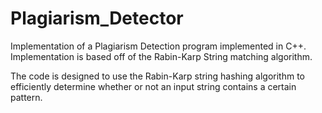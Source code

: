 # Plagiarism_Detector

Implementation of a Plagiarism Detection program implemented in C++. Implementation is based off of the Rabin-Karp String matching algorithm.

The code is designed to use the Rabin-Karp string hashing algorithm to efficiently determine whether or not an input string contains a certain pattern.
